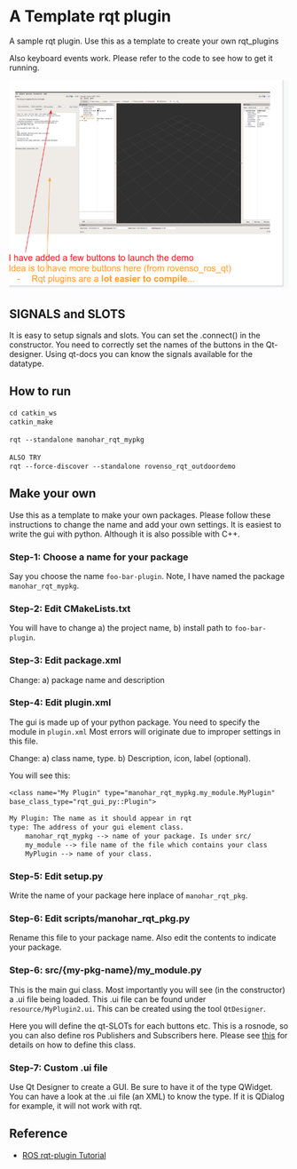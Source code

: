 # A Template rqt plugin

A sample rqt plugin. Use this as a template to create your own rqt_plugins

Also keyboard events work. Please refer to the code to see how to get it running. 

![Alt-text](./docs/sample_gui.png)

## SIGNALS and SLOTS
It is easy to setup signals and slots. You can set the .connect() in the constructor.
You need to correctly set the names of the buttons in the Qt-designer. Using qt-docs
you can know the signals available for the datatype.


## How to run
```
cd catkin_ws
catkin_make

rqt --standalone manohar_rqt_mypkg

ALSO TRY
rqt --force-discover --standalone rovenso_rqt_outdoordemo
```


## Make your own
Use this as a template to make your own packages. Please follow these instructions to change the name and add your own settings. It is easiest to write the
gui with python. Although it is also possible with C++.

### Step-1: Choose a name for your package
Say you choose the name `foo-bar-plugin`. Note, I have named the package `manohar_rqt_mypkg`.

### Step-2: Edit CMakeLists.txt
You will have to change a) the project name, b) install path to `foo-bar-plugin`.

### Step-3: Edit package.xml
Change: a) package name and description


### Step-4: Edit plugin.xml
The gui is made up of your python package. You need to specify the module in `plugin.xml`
Most errors will originate due to improper settings in this file.

Change: a) class name, type. b) Description, icon, label (optional).

You will see this:
```
<class name="My Plugin" type="manohar_rqt_mypkg.my_module.MyPlugin" base_class_type="rqt_gui_py::Plugin">
```

```
My Plugin: The name as it should appear in rqt
type: The address of your gui element class.
    manohar_rqt_mypkg --> name of your package. Is under src/
    my_module --> file name of the file which contains your class
    MyPlugin --> name of your class.
```

### Step-5: Edit setup.py
Write the name of your package here inplace of `manohar_rqt_pkg`. 

### Step-6: Edit scripts/manohar_rqt_pkg.py
Rename this file to your package name. Also edit the contents to indicate your package. 


### Step-6: src/{my-pkg-name}/my_module.py
This is the main gui class. Most importantly you will see (in the constructor)
a .ui file being loaded. This .ui file can be found under `resource/MyPlugin2.ui`.
This can be created using the tool `QtDesigner`.

Here you will define the qt-SLOTs for each buttons etc. This is a
rosnode, so you can also define ros Publishers and Subscribers here.
Please see [this](http://wiki.ros.org/rqt/Tutorials/Writing%20a%20Python%20Plugin)
for details on how to define this class.

### Step-7: Custom .ui file

Use Qt Designer to create a GUI. Be sure to have it of the type QWidget.
You can have a look at the .ui file (an XML) to know the type. If it is QDialog for example, it will
not work with rqt.

## Reference
- [ROS rqt-plugin Tutorial](http://wiki.ros.org/rqt/Tutorials/Create%20your%20new%20rqt%20plugin)
